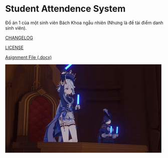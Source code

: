 # Student Attendence System

Đồ án 1 của một sinh viên Bách Khoa ngẫu nhiên (Nhưng là đề tài điểm danh sinh viên).

[CHANGELOG](CHANGELOG.md)

[LICENSE](LICENSE.md)

[Asignment File (.docx)](Trần%20Huy%20Hoàng%20-%20BKC15018.docx)

![Furina](.images/furina-genshin.gif)

